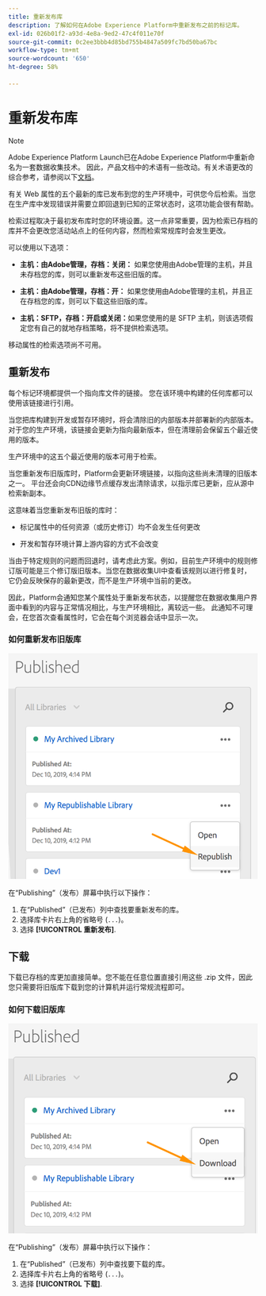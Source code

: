 ```yaml
---
title: 重新发布库
description: 了解如何在Adobe Experience Platform中重新发布之前的标记库。
exl-id: 026b01f2-a93d-4e8a-9ed2-47c4f011e70f
source-git-commit: 0c2ee3bbb4d85bd755b4847a509fc7bd50ba67bc
workflow-type: tm+mt
source-wordcount: '650'
ht-degree: 58%

---
```


# 重新发布库

>[!NOTE]
>
>Adobe Experience Platform Launch已在Adobe Experience Platform中重新命名为一套数据收集技术。 因此，产品文档中的术语有一些改动。有关术语更改的综合参考，请参阅以下[文档](../../term-updates.md)。

有关 Web 属性的五个最新的库已发布到您的生产环境中，可供您今后检索。当您在生产库中发现错误并需要立即回退到已知的正常状态时，这项功能会很有帮助。

检索过程取决于最初发布库时您的环境设置。这一点非常重要，因为检索已存档的库并不会更改您活动站点上的任何内容，然而检索常规库时会发生更改。

可以使用以下选项：

* **主机：由Adobe管理，存档：关闭：** 如果您使用由Adobe管理的主机，并且未存档您的库，则可以重新发布这些旧版的库。

* **主机：由Adobe管理，存档：开：** 如果您使用由Adobe管理的主机，并且正在存档您的库，则可以下载这些旧版的库。

* **主机：SFTP，存档：开启或关闭：**&#x200B;如果您使用的是 SFTP 主机，则该选项假定您有自己的就地存档策略，将不提供检索选项。

移动属性的检索选项尚不可用。

## 重新发布

每个标记环境都提供一个指向库文件的链接。 您在该环境中构建的任何库都可以使用该链接进行引用。

当您把库构建到开发或暂存环境时，将会清除旧的内部版本并部署新的内部版本。对于您的生产环境，该链接会更新为指向最新版本，但在清理前会保留五个最近使用的版本。

生产环境中的这五个最近使用的版本可用于检索。

当您重新发布旧版库时，Platform会更新环境链接，以指向这些尚未清理的旧版本之一。  平台还会向CDN边缘节点缓存发出清除请求，以指示库已更新，应从源中检索新副本。

这意味着当您重新发布旧版的库时：

* 标记属性中的任何资源（或历史修订）均不会发生任何更改

* 开发和暂存环境计算上游内容的方式不会改变

当由于特定规则的问题而回退时，请考虑此方案。例如，目前生产环境中的规则修订版可能是三个修订版旧版本。当您在数据收集UI中查看该规则以进行修复时，它仍会反映保存的最新更改，而不是生产环境中当前的更改。

因此，Platform会通知您某个属性处于重新发布状态，以提醒您在数据收集用户界面中看到的内容与正常情况相比，与生产环境相比，离较远一些。 此通知不可理会，在您首次查看属性时，它会在每个浏览器会话中显示一次。

### 如何重新发布旧版库

![重新发布库](images/retrieve_republish.png)

在“Publishing”（发布）屏幕中执行以下操作：

1. 在“Published”（已发布）列中查找要重新发布的库。
1. 选择库卡片右上角的省略号 (`...`)。
1. 选择 **[!UICONTROL 重新发布]**.

## 下载

下载已存档的库更加直接简单。您不能在任意位置直接引用这些 .zip 文件，因此您只需要将旧版库下载到您的计算机并运行常规流程即可。

### 如何下载旧版库

![下载库](images/retrieve_download.png)

在“Publishing”（发布）屏幕中执行以下操作：

1. 在“Published”（已发布）列中查找要下载的库。
1. 选择库卡片右上角的省略号 (`...`)。
1. 选择 **[!UICONTROL 下载]**.
